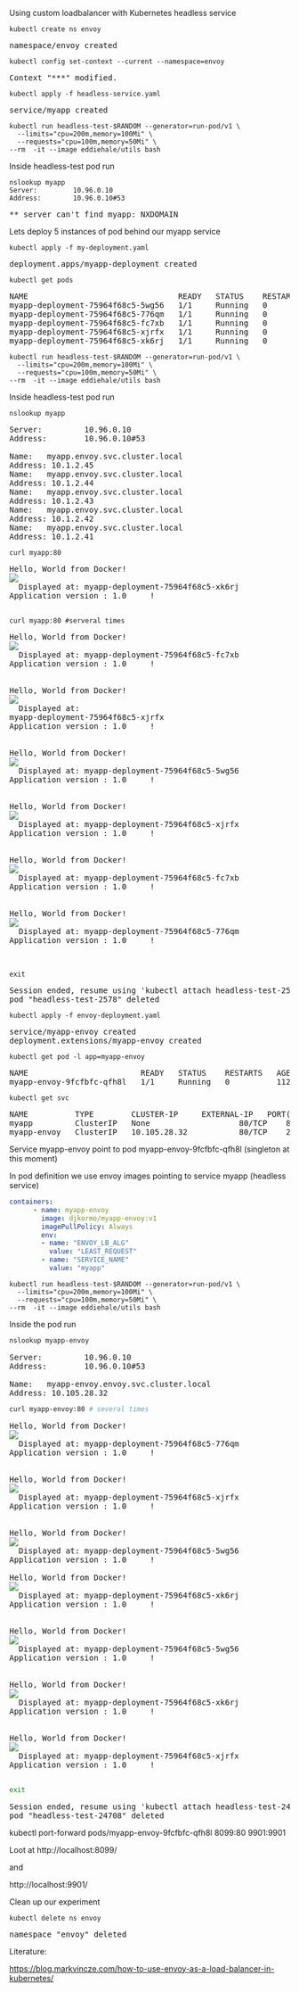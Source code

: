 Using custom  loadbalancer with Kubernetes headless service



```console
kubectl create ns envoy
```
<pre>
namespace/envoy created
</pre>


```console
kubectl config set-context --current --namespace=envoy

```
<pre>
Context "***" modified.
</pre>


```console
kubectl apply -f headless-service.yaml 
```
<pre>
service/myapp created
</pre>


```console
kubectl run headless-test-$RANDOM --generator=run-pod/v1 \
  --limits="cpu=200m,memory=100Mi" \
  --requests="cpu=100m,memory=50Mi" \
--rm  -it --image eddiehale/utils bash
```

Inside headless-test pod run

```console
nslookup myapp
Server:         10.96.0.10
Address:        10.96.0.10#53
```
<pre>
** server can't find myapp: NXDOMAIN
</pre>

Lets deploy 5 instances of pod behind our myapp service
```console
kubectl apply -f my-deployment.yaml
```
<pre>
deployment.apps/myapp-deployment created
</pre>

```console
kubectl get pods 
```
<pre>
NAME                                READY   STATUS    RESTARTS   AGE     IP          NODE             NOMINATED NODE   READINESS GATES
myapp-deployment-75964f68c5-5wg56   1/1     Running   0          5m19s   10.1.2.45   docker-desktop   <none>           <none>
myapp-deployment-75964f68c5-776qm   1/1     Running   0          5m19s   10.1.2.44   docker-desktop   <none>           <none>
myapp-deployment-75964f68c5-fc7xb   1/1     Running   0          5m19s   10.1.2.42   docker-desktop   <none>           <none>
myapp-deployment-75964f68c5-xjrfx   1/1     Running   0          5m19s   10.1.2.43   docker-desktop   <none>           <none>
myapp-deployment-75964f68c5-xk6rj   1/1     Running   0          5m19s   10.1.2.41   docker-desktop   <none>           <none>
</pre>


```console
kubectl run headless-test-$RANDOM --generator=run-pod/v1 \
  --limits="cpu=200m,memory=100Mi" \
  --requests="cpu=100m,memory=50Mi" \
--rm  -it --image eddiehale/utils bash
```
 
Inside headless-test pod run
```console
nslookup myapp
```
<pre>
Server:         10.96.0.10
Address:        10.96.0.10#53

Name:   myapp.envoy.svc.cluster.local
Address: 10.1.2.45
Name:   myapp.envoy.svc.cluster.local
Address: 10.1.2.44
Name:   myapp.envoy.svc.cluster.local
Address: 10.1.2.43
Name:   myapp.envoy.svc.cluster.local
Address: 10.1.2.42
Name:   myapp.envoy.svc.cluster.local
Address: 10.1.2.41
</pre>

```console
curl myapp:80
```
<pre>
Hello, World from Docker! <br><img src="https://www.docker.com/sites/default/files/horizontal.png"><br>  Displayed at: myapp-deployment-75964f68c5-xk6rj<br>Application version : 1.0     !<br>
</pre>

```console
curl myapp:80 #serveral times
```
<pre>
Hello, World from Docker! <br><img src="https://www.docker.com/sites/default/files/horizontal.png"><br>  Displayed at: myapp-deployment-75964f68c5-fc7xb<br>Application version : 1.0     !<br>

Hello, World from Docker! <br><img src="https://www.docker.com/sites/default/files/horizontal.png"><br>  Displayed at: 
myapp-deployment-75964f68c5-xjrfx<br>Application version : 1.0     !<br>

Hello, World from Docker! <br><img src="https://www.docker.com/sites/default/files/horizontal.png"><br>  Displayed at: myapp-deployment-75964f68c5-5wg56<br>Application version : 1.0     !<br>

Hello, World from Docker! <br><img src="https://www.docker.com/sites/default/files/horizontal.png"><br>  Displayed at: myapp-deployment-75964f68c5-xjrfx<br>Application version : 1.0     !<br>

Hello, World from Docker! <br><img src="https://www.docker.com/sites/default/files/horizontal.png"><br>  Displayed at: myapp-deployment-75964f68c5-fc7xb<br>Application version : 1.0     !<br>

Hello, World from Docker! <br><img src="https://www.docker.com/sites/default/files/horizontal.png"><br>  Displayed at: myapp-deployment-75964f68c5-776qm<br>Application version : 1.0     !<br> 

</pre>


```console
exit
```
<pre>
Session ended, resume using 'kubectl attach headless-test-2578 -c headless-test-2578 -i -t' command when the pod is running
pod "headless-test-2578" deleted
</pre>

```console
kubectl apply -f envoy-deployment.yaml 
```
<pre>
service/myapp-envoy created
deployment.extensions/myapp-envoy created
</pre>


```
kubectl get pod -l app=myapp-envoy
```
<pre>
NAME                        READY   STATUS    RESTARTS   AGE
myapp-envoy-9fcfbfc-qfh8l   1/1     Running   0          112s
</pre>

```console
kubectl get svc
```
<pre>
NAME          TYPE        CLUSTER-IP     EXTERNAL-IP   PORT(S)   AGE
myapp         ClusterIP   None           <none>        80/TCP    8m52s
myapp-envoy   ClusterIP   10.105.28.32   <none>        80/TCP    2m24s
</pre>


Service myapp-envoy point to pod myapp-envoy-9fcfbfc-qfh8l  (singleton at this moment)

In pod definition we use envoy images pointing to service myapp (headless service)
```yaml
containers:
      - name: myapp-envoy
        image: djkormo/myapp-envoy:v1
        imagePullPolicy: Always
        env:
        - name: "ENVOY_LB_ALG"
          value: "LEAST_REQUEST"
        - name: "SERVICE_NAME"
          value: "myapp"
```


```console
kubectl run headless-test-$RANDOM --generator=run-pod/v1 \
  --limits="cpu=200m,memory=100Mi" \
  --requests="cpu=100m,memory=50Mi" \
--rm  -it --image eddiehale/utils bash
```



Inside the pod run
```bash
nslookup myapp-envoy
```
<pre>
Server:         10.96.0.10
Address:        10.96.0.10#53

Name:   myapp-envoy.envoy.svc.cluster.local
Address: 10.105.28.32
</pre>

```bash
curl myapp-envoy:80 # several times
```
<pre>
Hello, World from Docker! <br><img src="https://www.docker.com/sites/default/files/horizontal.png"><br>  Displayed at: myapp-deployment-75964f68c5-776qm<br>Application version : 1.0     !<br>

Hello, World from Docker! <br><img src="https://www.docker.com/sites/default/files/horizontal.png"><br>  Displayed at: myapp-deployment-75964f68c5-xjrfx<br>Application version : 1.0     !<br>

Hello, World from Docker! <br><img src="https://www.docker.com/sites/default/files/horizontal.png"><br>  Displayed at: myapp-deployment-75964f68c5-5wg56<br>Application version : 1.0     !<br>
Hello, World from Docker! <br><img src="https://www.docker.com/sites/default/files/horizontal.png"><br>  Displayed at: myapp-deployment-75964f68c5-xk6rj<br>Application version : 1.0     !<br>

Hello, World from Docker! <br><img src="https://www.docker.com/sites/default/files/horizontal.png"><br>  Displayed at: myapp-deployment-75964f68c5-5wg56<br>Application version : 1.0     !<br>

Hello, World from Docker! <br><img src="https://www.docker.com/sites/default/files/horizontal.png"><br>  Displayed at: myapp-deployment-75964f68c5-xk6rj<br>Application version : 1.0     !<br>

Hello, World from Docker! <br><img src="https://www.docker.com/sites/default/files/horizontal.png"><br>  Displayed at: myapp-deployment-75964f68c5-xjrfx<br>Application version : 1.0     !<br>
</pre>

```bash
exit
```
<pre>
Session ended, resume using 'kubectl attach headless-test-24708 -c headless-test-24708 -i -t' command when the pod is running
pod "headless-test-24708" deleted
</pre>


kubectl port-forward pods/myapp-envoy-9fcfbfc-qfh8l 8099:80 9901:9901

Loot at 
http://localhost:8099/

and

http://localhost:9901/



Clean up our experiment


```console
kubectl delete ns envoy
```
<pre>
namespace "envoy" deleted
</pre>


Literature:

https://blog.markvincze.com/how-to-use-envoy-as-a-load-balancer-in-kubernetes/

